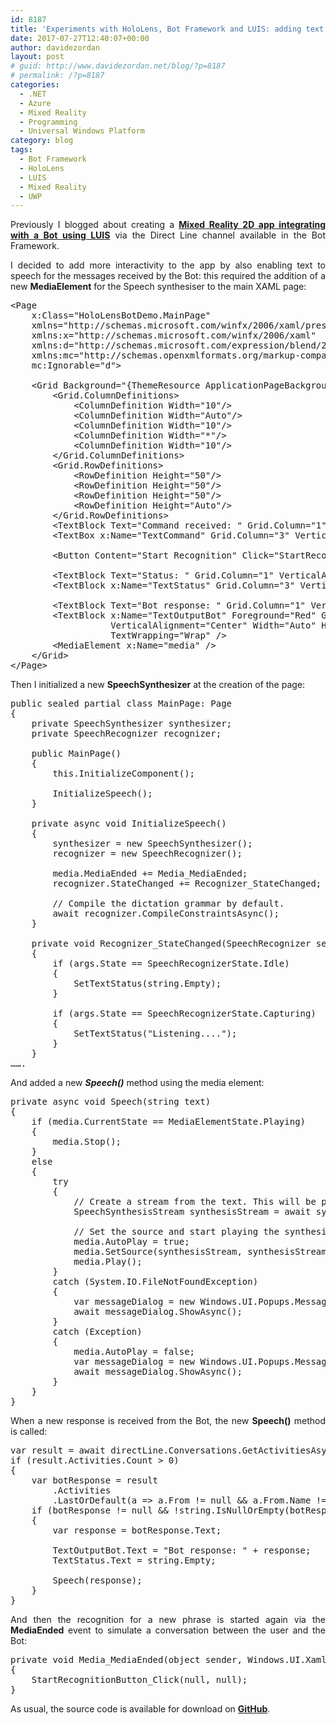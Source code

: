 ```yaml
---
id: 8187
title: 'Experiments with HoloLens, Bot Framework and LUIS: adding text to speech'
date: 2017-07-27T12:40:07+00:00
author: davidezordan
layout: post
# guid: http://www.davidezordan.net/blog/?p=8187
# permalink: /?p=8187
categories:
  - .NET
  - Azure
  - Mixed Reality
  - Programming
  - Universal Windows Platform
category: blog
tags:
  - Bot Framework
  - HoloLens
  - LUIS
  - Mixed Reality
  - UWP
---
```

<p style="text-align: justify;">Previously I blogged about creating a <a href="http://www.davidezordan.net/blog/?p=8130" target="_blank" rel="noopener"><strong>Mixed Reality 2D app integrating with a Bot using LUIS</strong></a> via the Direct Line channel available in the Bot Framework.</p>
<p style="text-align: justify;">I decided to add more interactivity to the app by also enabling text to speech for the messages received by the Bot: this required the addition of a new <strong>MediaElement</strong> for the Speech synthesiser to the main XAML page:</p>

<pre title="Adding MediaElement for text to Speech" class="lang:default decode:true ">&lt;Page
    x:Class="HoloLensBotDemo.MainPage"
    xmlns="http://schemas.microsoft.com/winfx/2006/xaml/presentation"
    xmlns:x="http://schemas.microsoft.com/winfx/2006/xaml"
    xmlns:d="http://schemas.microsoft.com/expression/blend/2008"
    xmlns:mc="http://schemas.openxmlformats.org/markup-compatibility/2006"
    mc:Ignorable="d"&gt;

    &lt;Grid Background="{ThemeResource ApplicationPageBackgroundThemeBrush}"&gt;
        &lt;Grid.ColumnDefinitions&gt;
            &lt;ColumnDefinition Width="10"/&gt;
            &lt;ColumnDefinition Width="Auto"/&gt;
            &lt;ColumnDefinition Width="10"/&gt;
            &lt;ColumnDefinition Width="*"/&gt;
            &lt;ColumnDefinition Width="10"/&gt;
        &lt;/Grid.ColumnDefinitions&gt;
        &lt;Grid.RowDefinitions&gt;
            &lt;RowDefinition Height="50"/&gt;
            &lt;RowDefinition Height="50"/&gt;
            &lt;RowDefinition Height="50"/&gt;
            &lt;RowDefinition Height="Auto"/&gt;
        &lt;/Grid.RowDefinitions&gt;
        &lt;TextBlock Text="Command received: " Grid.Column="1" VerticalAlignment="Center" /&gt;
        &lt;TextBox x:Name="TextCommand" Grid.Column="3" VerticalAlignment="Center"/&gt;

        &lt;Button Content="Start Recognition" Click="StartRecognitionButton_Click" Grid.Row="1" Grid.Column="1" VerticalAlignment="Center" /&gt;

        &lt;TextBlock Text="Status: " Grid.Column="1" VerticalAlignment="Center" Grid.Row="2" /&gt;
        &lt;TextBlock x:Name="TextStatus" Grid.Column="3" VerticalAlignment="Center" Grid.Row="2"/&gt;

        &lt;TextBlock Text="Bot response: " Grid.Column="1" VerticalAlignment="Center" Grid.Row="3" /&gt;
        &lt;TextBlock x:Name="TextOutputBot" Foreground="Red" Grid.Column="3" 
                   VerticalAlignment="Center" Width="Auto" Height="Auto" Grid.Row="3"
                   TextWrapping="Wrap" /&gt;
        &lt;MediaElement x:Name="media" /&gt;
    &lt;/Grid&gt;
&lt;/Page&gt;</pre>
<p style="text-align: justify;">Then I initialized a new <strong>SpeechSynthesizer</strong> at the creation of the page:</p>

<pre title="SpeechSynthesizer initialisation" class="lang:default decode:true ">public sealed partial class MainPage: Page
{
    private SpeechSynthesizer synthesizer;
    private SpeechRecognizer recognizer;

    public MainPage()
    {
        this.InitializeComponent();

        InitializeSpeech();
    }

    private async void InitializeSpeech()
    {
        synthesizer = new SpeechSynthesizer();
        recognizer = new SpeechRecognizer();

        media.MediaEnded += Media_MediaEnded;
        recognizer.StateChanged += Recognizer_StateChanged;

        // Compile the dictation grammar by default.
        await recognizer.CompileConstraintsAsync();
    }

    private void Recognizer_StateChanged(SpeechRecognizer sender, SpeechRecognizerStateChangedEventArgs args)
    {
        if (args.State == SpeechRecognizerState.Idle)
        {
            SetTextStatus(string.Empty);
        }

        if (args.State == SpeechRecognizerState.Capturing)
        {
            SetTextStatus("Listening....");
        }
    } 
…….
</pre>
<p style="text-align: justify;">And added a new <strong><em>Speech()</em></strong> method using the media element:</p>

<pre title="Speech() method implementation" class="lang:default decode:true ">private async void Speech(string text)
{
    if (media.CurrentState == MediaElementState.Playing)
    {
        media.Stop();
    }
    else
    {
        try
        {
            // Create a stream from the text. This will be played using a media element.
            SpeechSynthesisStream synthesisStream = await synthesizer.SynthesizeTextToStreamAsync(text);

            // Set the source and start playing the synthesized audio stream.
            media.AutoPlay = true;
            media.SetSource(synthesisStream, synthesisStream.ContentType);
            media.Play();
        }
        catch (System.IO.FileNotFoundException)
        {
            var messageDialog = new Windows.UI.Popups.MessageDialog("Media player components unavailable");
            await messageDialog.ShowAsync();
        }
        catch (Exception)
        {
            media.AutoPlay = false;
            var messageDialog = new Windows.UI.Popups.MessageDialog("Unable to synthesize text");
            await messageDialog.ShowAsync();
        }
    }
}</pre>
<p style="text-align: justify;">When a new response is received from the Bot, the new <strong>Speech()</strong> method is called:</p>

<pre class="lang:default decode:true ">var result = await directLine.Conversations.GetActivitiesAsync(convId);
if (result.Activities.Count &gt; 0)
{
    var botResponse = result
        .Activities
        .LastOrDefault(a =&gt; a.From != null &amp;&amp; a.From.Name != null &amp;&amp; a.From.Name.Equals("Davide Personal Bot"));
    if (botResponse != null &amp;&amp; !string.IsNullOrEmpty(botResponse.Text))
    {
        var response = botResponse.Text;

        TextOutputBot.Text = "Bot response: " + response;
        TextStatus.Text = string.Empty;

        Speech(response);
    }
}</pre>
<p style="text-align: justify;">And then the recognition for a new phrase is started again via the <strong>MediaEnded</strong> event to simulate a conversation between the user and the Bot:</p>

<pre class="lang:default decode:true ">private void Media_MediaEnded(object sender, Windows.UI.Xaml.RoutedEventArgs e)
{
    StartRecognitionButton_Click(null, null);
}</pre>
<p style="text-align: justify;">As usual, the source code is available for download on <strong><a href="https://github.com/davidezordan/HoloLens-Bot-Demo" target="_blank" rel="noopener">GitHub</a></strong>.</p>